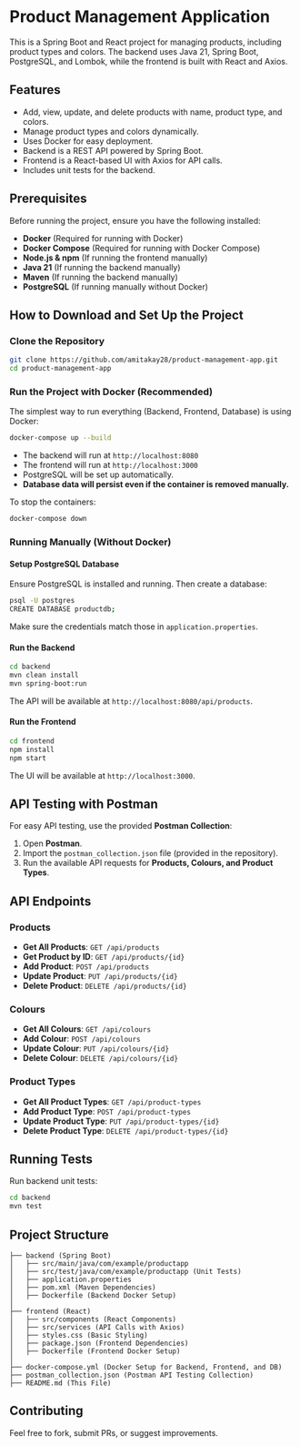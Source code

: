 # Product Management Application

This is a Spring Boot and React project for managing products, including product types and colors. The backend uses Java 21, Spring Boot, PostgreSQL, and Lombok, while the frontend is built with React and Axios.

## Features

- Add, view, update, and delete products with name, product type, and colors.
- Manage product types and colors dynamically.
- Uses Docker for easy deployment.
- Backend is a REST API powered by Spring Boot.
- Frontend is a React-based UI with Axios for API calls.
- Includes unit tests for the backend.

## Prerequisites

Before running the project, ensure you have the following installed:

- **Docker** (Required for running with Docker)
- **Docker Compose** (Required for running with Docker Compose)
- **Node.js & npm** (If running the frontend manually)
- **Java 21** (If running the backend manually)
- **Maven** (If running the backend manually)
- **PostgreSQL** (If running manually without Docker)

## How to Download and Set Up the Project

### Clone the Repository

```sh
git clone https://github.com/amitakay28/product-management-app.git
cd product-management-app
```

### Run the Project with Docker (Recommended)

The simplest way to run everything (Backend, Frontend, Database) is using Docker:

```sh
docker-compose up --build
```

- The backend will run at `http://localhost:8080`
- The frontend will run at `http://localhost:3000`
- PostgreSQL will be set up automatically.
- **Database data will persist even if the container is removed manually.**

To stop the containers:

```sh
docker-compose down
```

### Running Manually (Without Docker)

#### Setup PostgreSQL Database

Ensure PostgreSQL is installed and running. Then create a database:

```sh
psql -U postgres
CREATE DATABASE productdb;
```

Make sure the credentials match those in `application.properties`.

#### Run the Backend

```sh
cd backend
mvn clean install
mvn spring-boot:run
```

The API will be available at `http://localhost:8080/api/products`.

#### Run the Frontend

```sh
cd frontend
npm install
npm start
```

The UI will be available at `http://localhost:3000`.

## API Testing with Postman

For easy API testing, use the provided **Postman Collection**:

1. Open **Postman**.
2. Import the `postman_collection.json` file (provided in the repository).
3. Run the available API requests for **Products, Colours, and Product Types**.

## API Endpoints

### **Products**

- **Get All Products**: `GET /api/products`
- **Get Product by ID**: `GET /api/products/{id}`
- **Add Product**: `POST /api/products`
- **Update Product**: `PUT /api/products/{id}`
- **Delete Product**: `DELETE /api/products/{id}`

### **Colours**

- **Get All Colours**: `GET /api/colours`
- **Add Colour**: `POST /api/colours`
- **Update Colour**: `PUT /api/colours/{id}`
- **Delete Colour**: `DELETE /api/colours/{id}`

### **Product Types**

- **Get All Product Types**: `GET /api/product-types`
- **Add Product Type**: `POST /api/product-types`
- **Update Product Type**: `PUT /api/product-types/{id}`
- **Delete Product Type**: `DELETE /api/product-types/{id}`

## Running Tests

Run backend unit tests:

```sh
cd backend
mvn test
```

## Project Structure

```
├── backend (Spring Boot)
│   ├── src/main/java/com/example/productapp
│   ├── src/test/java/com/example/productapp (Unit Tests)
│   ├── application.properties
│   ├── pom.xml (Maven Dependencies)
│   ├── Dockerfile (Backend Docker Setup)
│
├── frontend (React)
│   ├── src/components (React Components)
│   ├── src/services (API Calls with Axios)
│   ├── styles.css (Basic Styling)
│   ├── package.json (Frontend Dependencies)
│   ├── Dockerfile (Frontend Docker Setup)
│
├── docker-compose.yml (Docker Setup for Backend, Frontend, and DB)
├── postman_collection.json (Postman API Testing Collection)
├── README.md (This File)
```

## Contributing

Feel free to fork, submit PRs, or suggest improvements.

